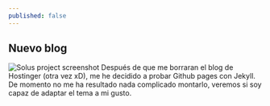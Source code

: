 ```yaml
---
published: false
---
```


## Nuevo blog
![Solus project screenshot]({{site.baseurl}}/assets/images/2015-10-31-SolusShot.png)
Después de que me borraran el blog de Hostinger (otra vez xD), me he decidido a probar Github pages con Jekyll. De momento no me ha resultado nada complicado montarlo, veremos si soy capaz de adaptar el tema a mi gusto.

